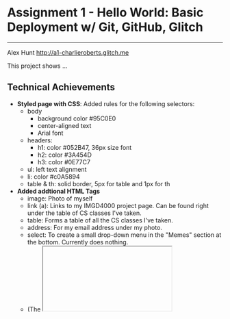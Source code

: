 Assignment 1 - Hello World: Basic Deployment w/ Git, GitHub, Glitch
===
---

Alex Hunt
http://a1-charlieroberts.glitch.me

This project shows ...

## Technical Achievements
- **Styled page with CSS**: Added rules for the following selectors:
  - body
    - background color #95C0E0
    - center-aligned text
    - Arial font
  - headers:
    - h1: color #052B47, 36px size font
    - h2: color #3A454D
    - h3: color #0E77C7
  - ul: left text alignment
  - li: color #c0A5894
  - table & th: solid border, 5px for table and 1px for th
- **Added addtional HTML Tags**
  - image: Photo of myself
  - link (a): Links to my IMGD4000 project page. Can be found right under the table of CS classes I've taken.
  - table: Forms a table of all the CS classes I've taken.
  - address: For my email address under my photo.
  - select: To create a small drop-down menu in the "Memes" section at the bottom. Currently does nothing.
  - (The <iframe> tag was copied from YouTube's video embed, so it's not my work. I just put the video embed there for fun.)
- **Edited server.js**: Added cases to the switch statement inside http.createServer in order to add support for my external image and .css files.

### Design Achievements
- **Used a custom color palette from color.adobe.com**: You can find the color palette [here](https://github.com/alexmhunt/a1-gettingstarted/blob/master/colorpalette.png) in the repo. I used CSS styles to add these colors to the page using the h1, h2, h3, body, and li selectors.


